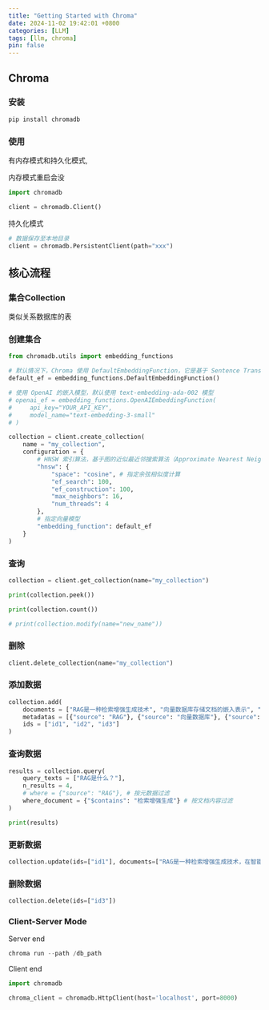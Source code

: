 ```yaml
---
title: "Getting Started with Chroma"
date: 2024-11-02 19:42:01 +0800
categories: [LLM]
tags: [llm, chroma]
pin: false
---
```


## Chroma

### 安装

```python
pip install chromadb
```

### 使用

有内存模式和持久化模式,

内存模式重启会没

```python
import chromadb

client = chromadb.Client()
```

持久化模式

```python
# 数据保存至本地目录
client = chromadb.PersistentClient(path="xxx")
```

## 核心流程

### 集合Collection

类似关系数据库的表

### 创建集合

```python
from chromadb.utils import embedding_functions

# 默认情况下，Chroma 使用 DefaultEmbeddingFunction，它是基于 Sentence Transformers 的 MiniLM-L6-v2 模型
default_ef = embedding_functions.DefaultEmbeddingFunction()

# 使用 OpenAI 的嵌入模型，默认使用 text-embedding-ada-002 模型
# openai_ef = embedding_functions.OpenAIEmbeddingFunction(
#     api_key="YOUR_API_KEY",
#     model_name="text-embedding-3-small"
# )

collection = client.create_collection(
    name = "my_collection",
    configuration = {
        # HNSW 索引算法，基于图的近似最近邻搜索算法（Approximate Nearest Neighbor，ANN）
        "hnsw": {
            "space": "cosine", # 指定余弦相似度计算
            "ef_search": 100,
            "ef_construction": 100,
            "max_neighbors": 16,
            "num_threads": 4
        },
        # 指定向量模型
        "embedding_function": default_ef
    }
)
```

### 查询

```python
collection = client.get_collection(name="my_collection")

print(collection.peek())

print(collection.count())

# print(collection.modify(name="new_name"))
```

### 删除

```python
client.delete_collection(name="my_collection")
```

### 添加数据

```python
collection.add(
    documents = ["RAG是一种检索增强生成技术", "向量数据库存储文档的嵌入表示", "在机器学习领域，智能体（Agent）通常指能够感知环境、做出决策并采取行动以实现特定目标的实体"],
    metadatas = [{"source": "RAG"}, {"source": "向量数据库"}, {"source": "Agent"}],
    ids = ["id1", "id2", "id3"]
)

```

### 查询数据

```python
results = collection.query(
    query_texts = ["RAG是什么？"],
    n_results = 4,
    # where = {"source": "RAG"}, # 按元数据过滤
    where_document = {"$contains": "检索增强生成"} # 按文档内容过滤
)

print(results)
```

### 更新数据

```python
collection.update(ids=["id1"], documents=["RAG是一种检索增强生成技术，在智能客服系统中大量使用"])
```

### 删除数据

```python
collection.delete(ids=["id3"])
```

### Client-Server Mode

Server end

```python
chroma run --path /db_path
```

Client end

```python
import chromadb

chroma_client = chromadb.HttpClient(host='localhost', port=8000)
```

